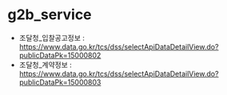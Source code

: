 # g2b_service

- 조달청_입찰공고정보 : https://www.data.go.kr/tcs/dss/selectApiDataDetailView.do?publicDataPk=15000802
- 조달청_계약정보 : https://www.data.go.kr/tcs/dss/selectApiDataDetailView.do?publicDataPk=15000803
